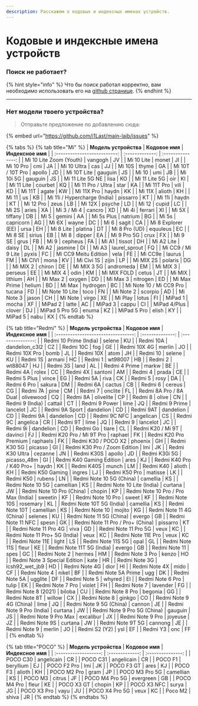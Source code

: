 ```yaml
---
description: Расскажем о кодовых и индексных именах устройств.
---
```


# Кодовые и индексные имена устройств

### Поиск не работает?

{% hint style="info" %}
Что бы поиск работал корректно, вам необходимо использовать его на [github странице](code-name-devices.md).
{% endhint %}

***

### **Нет модели твоего устройства?**

> Отправьте предложение по добавлению сюда:

{% embed url="https://github.com/i1Last/main-laib/issues" %}

{% tabs %}
{% tab title="Mi" %}
|     **Модель устройства**    | **Кодовое имя** | **Индексное имя** |
| :--------------------------: | :-------------: | :---------------: |
|    Mi 10 Lite Zoom (Youth)   |     vangogh     |         JV        |
|          Mi 10 Lite          |      monet      |         JI        |
|           Mi 10 Pro          |       cmi       |         JA        |
|          Mi 10 Ultra         |       cas       |         JJ        |
|            Mi 10S            |      thyme      |         GA        |
|       Mi 10T / 10T Pro       |      apollo     |         JD        |
|          Mi 10T Lite         |     gauguin     |         JS        |
|             Mi 10            |       umi       |         JB        |
|           Mi 10i 5G          |     gauguin     |         JS        |
|       Mi 11 Lite 5G NE       |       lisa      |         KO        |
|         Mi 11 Lite 5G        |       oir       |         KI        |
|          Mi 11 Lite          |     courbet     |         KQ        |
|       Mi 11 Pro / Ultra      |       star      |         KA        |
|          Mi 11T Pro          |       vili      |         KD        |
|            Mi 11T            |      agate      |         KW        |
|          Mi 11X Pro          |      haydn      |         KK        |
|            Mi 11X            |      alioth     |         KH        |
|             Mi 11            |        us       |         KB        |
| Mi 11i / Hypercharge (India) |     pissarro    |         KT        |
|            Mi 11i            |      haydn      |         KT        |
|           Mi 12 Pro          |       zeus      |         LB        |
|            Mi 12X            |      psyche     |         LD        |
|             Mi 12            |      cupid      |         LC        |
|             Mi 2S            |      aries      |         XA        |
|          Mi 3 / Mi 4         |      cancro     |         XD        |
|             Mi 4i            |     ferrari     |         XI        |
|             Mi 5X            |     tiffany     |         DB        |
|             Mi 5             |      gemini     |         AA        |
|          Mi 5s Plus          |     natrium     |         BG        |
|             Mi 5s            |    capricorn    |         AG        |
|             Mi 6X            |      wayne      |         DC        |
|             Mi 6             |      sagit      |         CA        |
|      Mi 8 Explorer (EE)      |       ursa      |         EH        |
|           Mi 8 Lite          |     platina     |         DT        |
|         Mi 8 Pro (UD)        |     equuleus    |         EC        |
|            Mi 8 SE           |      sirius     |         EB        |
|             Mi 8             |      dipper     |         EA        |
|          Mi 9 Pro 5G         |       crux      |         FX        |
|            Mi 9 SE           |       grus      |         FB        |
|             Mi 9             |     cepheus     |         FA        |
|             Mi A1            |      tissot     |         DH        |
|          Mi A2 Lite          |      daisy      |         DL        |
|             Mi A2            |     jasmine     |         DI        |
|             Mi A3            |  laurel\_sprout |         FQ        |
|      Mi CC9 / Mi 9 Lite      |      pyxis      |         FC        |
|     Mi CC9 Meitu Edition     |       vela      |         FE        |
|            Mi CC9e           |      laurus     |         FM        |
|            Mi CIVI           |       mona      |         KV        |
|          Mi Civi 1S          |      zijin      |         LP        |
|           Mi MIX 2S          |     polaris     |         DG        |
|           Mi MIX 2           |      chiron     |         DE        |
|          Mi MIX 3 5G         |    andromeda    |         EM        |
|           Mi MIX 3           |     perseus     |         EE        |
|           Mi MIX 4           |       odin      |         KM        |
|          Mi MIX FOLD         |      cetus      |         JT        |
|            Mi MIX            |     lithium     |         AH        |
|           Mi Max 2           |      oxygen     |         DD        |
|           Mi Max 3           |     nitrogen    |         ED        |
|         Mi Max Prime         |      helium     |         BD        |
|            Mi Max            |     hydrogen    |         BC        |
|    Mi Note 10 / Mi CC9 Pro   |      tucana     |         FD        |
|        Mi Note 10 Lite       |       toco      |         FN        |
|           Mi Note 2          |     scorpio     |         AD        |
|           Mi Note 3          |      jason      |         CH        |
|            Mi Note           |      virgo      |         XE        |
|            Mi Play           |      lotus      |         FI        |
|            MiPad 1           |      mocha      |         XF        |
|            MiPad 2           |      latte      |         AC        |
|            MiPad 3           |      cappu      |         CI        |
|         MiPad 4/Plus         |      clover     |         DJ        |
|        MiPad 5 Pro 5G        |      enuma      |         KZ        |
|          MiPad 5 Pro         |      elish      |         KY        |
|            MiPad 5           |       nabu      |         KX        |
{% endtab %}

{% tab title="Redmi" %}
|        **Модель устройства**        |  **Кодовое имя** | **Индексное имя** |
| :---------------------------------: | :--------------: | :---------------: |
|        Redmi 10 Prime (India)       |      selene      |         KU        |
|              Redmi 10A              |  dandelion\_c3l2 |         CZ        |
|              Redmi 10C              |        fog       |         GE        |
|             Redmi 10X 4G            |      merlin      |         JO        |
|            Redmi 10X Pro            |       bomb       |         JL        |
|              Redmi 10X              |       atom       |         JH        |
|               Redmi 10              |      selene      |         KU        |
|               Redmi 1S              |      armani      |         HC        |
|               Redmi 1               |      wt98007     |         HB        |
|               Redmi 2               |      wt88047     |         HJ        |
|               Redmi 3S              |       land       |         AL        |
|            Redmi 4 Prime            |       markw      |         BE        |
|               Redmi 4A              |       rolex      |         CC        |
|               Redmi 4X              |      santoni     |         AM        |
|               Redmi 4               |       prada      |         CE        |
|             Redmi 5 Plus            |       vince      |         EG        |
|               Redmi 5A              |       riva       |         CK        |
|               Redmi 5               |       rosy       |         DA        |
|             Redmi 6 Pro             |      sakura      |         DM        |
|               Redmi 6A              |      cactus      |         CB        |
|               Redmi 6               |      cereus      |         CG        |
|               Redmi 7A              |       pine       |         CM        |
|               Redmi 7               |      onclite     |         FL        |
|        Redmi 8A Pro / 8A Dual       |     olivewood    |         CQ        |
|               Redmi 8A              |     olivelite    |         CP        |
|               Redmi 8               |       olive      |         CN        |
|           Redmi 9 (India)           |      cattail     |         CT        |
|            Redmi 9 Power            |       lime       |         JQ        |
|            Redmi 9 Prime            |     lancelot     |         JC        |
|            Redmi 9A Sport           |     dandelion    |         CD        |
|              Redmi 9AT              |     dandelion    |         CD        |
|               Redmi 9A              |     dandelion    |         CD        |
|             Redmi 9C NFC            |     angelican    |         CS        |
|               Redmi 9C              |     angelica     |         CR        |
|               Redmi 9T              |       lime       |         JQ        |
|               Redmi 9               |     lancelot     |         JC        |
|               Redmi 9i              |     dandelion    |         CD        |
|               Redmi Go              |       tiare      |         CL        |
|          Redmi K20 / Mi 9T          |      davinci     |         FJ        |
|      Redmi K20 Pro / Mi 9T Pro      |      raphael     |         FK        |
|        Redmi K20 Pro Premium        |     raphaels     |         FK        |
|         Redmi K30 / POCO X2         |      phoenix     |         GH        |
|             Redmi K30 5G            |      picasso     |         GI        |
|     Redmi K30 Pro / Zoom Edition    |        lmi       |         JK        |
|           Redmi K30 Ultra           |      cezanne     |         JN        |
|              Redmi K30S             |      apollo      |         JD        |
|            Redmi K30i 5G            |   picasso\_48m   |         GI        |
|       Redmi K40 Gaming Edition      |       ares       |         KJ        |
|       Redmi K40 Pro / K40 Pro+      |       haydn      |         KK        |
|              Redmi K40S             |       munch      |         LM        |
|              Redmi K40              |      alioth      |         KH        |
|           Redmi K50 Gaming          |      ingres      |         LJ        |
|            Redmi K50 Pro            |      matisse     |         LK        |
|              Redmi K50              |      rubens      |         LN        |
|       Redmi Note 10 5G (China)      |     camellia     |         KS        |
|           Redmi Note 10 5G          |     camellian    |         KS        |
|      Redmi Note 10 Lite (India)     |      curtana     |         JW        |
|      Redmi Note 10 Pro (China)      |      chopin      |         KP        |
| Redmi Note 10 Pro / Pro Max (India) |      sweetin     |         KF        |
|          Redmi Note 10 Pro          |       sweet      |         KF        |
|            Redmi Note 10S           |     rosemary     |         KL        |
|      Redmi Note 10T 5G (India)      |     camellia     |         KS        |
|            Redmi Note 10T           |     camellian    |         KS        |
|            Redmi Note 10            |      mojito      |         KG        |
|       Redmi Note 11 4G (China)      |      selenes     |         KU        |
|       Redmi Note 11 5G (China)      |      evergo      |         GB        |
|          Redmi Note 11 NFC          |       spesn      |         GK        |
|   Redmi Note 11 Pro / Pro+ (China)  |     pissarro     |         KT        |
|         Redmi Note 11 Pro 4G        |       viva       |         GD        |
|         Redmi Note 11 Pro 5G        |       veux       |         KC        |
|    Redmi Note 11 Pro+ 5G (India)    |       veux       |         KC        |
|          Redmi Note 11E Pro         |       veux       |         KC        |
|            Redmi Note 11E           |       light      |         LS        |
|          Redmi Note 11S 5G          |       opal       |         GL        |
|            Redmi Note 11S           |       fleur      |         KE        |
|      Redmi Note 11T 5G (India)      |      evergo      |         GB        |
|            Redmi Note 11            |       spes       |         GC        |
|             Redmi Note 2            |      hermes      |         HM        |
|           Redmi Note 3 Pro          |       kenzo      |         HO        |
|     Redmi Note 3 Special Edition    |       kate       |         HR        |
|            Redmi Note 3G            | lcsh92\_wet\_jb9 |         HD        |
|            Redmi Note 4G            |       dior       |         HI        |
|            Redmi Note 4X            |       mido       |         CF        |
|             Redmi Note 4            |       nikel      |         BF        |
|         Redmi Note 5A Prime         |        ugg       |         DK        |
|            Redmi Note 5A            |      ugglite     |         DF        |
|             Redmi Note 5            |      whyred      |         EI        |
|           Redmi Note 6 Pro          |       tulip      |         EK        |
|           Redmi Note 7 Pro          |      violet      |         FH        |
|             Redmi Note 7            |     lavender     |         FG        |
|         Redmi Note 8 (2021)         |      biloba      |         CU        |
|           Redmi Note 8 Pro          |      begonia     |         GG        |
|            Redmi Note 8T            |      willow      |         CX        |
|             Redmi Note 8            |      ginkgo      |         CO        |
|       Redmi Note 9 4G (China)       |       lime       |         JQ        |
|       Redmi Note 9 5G (China)       |      cannon      |         JE        |
|       Redmi Note 9 Pro (India)      |      curtana     |         JW        |
|     Redmi Note 9 Pro 5G (China)     |      gauguin     |         JS        |
|         Redmi Note 9 Pro Max        |     excalibur    |         JX        |
|           Redmi Note 9 Pro          |      joyeuse     |         JZ        |
|            Redmi Note 9S            |      curtana     |         JW        |
|           Redmi Note 9T 5G          |      cannong     |         JE        |
|             Redmi Note 9            |      merlin      |         JO        |
|            Redmi S2 (Y2)            |        ysl       |         EF        |
|               Redmi Y3              |        onc       |         FF        |
{% endtab %}

{% tab title="POCO" %}
| **Модель устройства** | **Кодовое имя** | **Индексное имя** |
| :-------------------: | :-------------: | :---------------: |
|        POCO C30       |    angelicain   |         CR        |
|        POCO C31       |    angelicain   |         CR        |
|        POCO F1        |    beryllium    |         EJ        |
|      POCO F2 Pro      |       lmi       |         JK        |
|       POCO F3 GT      |       ares      |         KJ        |
|        POCO F3        |      alioth     |         KH        |
|      POCO M2 Pro      |       gram      |         JP        |
|     POCO M3 Pro 5G    |    camellian    |         KS        |
|        POCO M3        |      citrus     |         JF        |
|     POCO M4 Pro 5G    |    evergreen    |         GB        |
|      POCO M4 Pro      |      fleur      |         KE        |
|       POCO X3 GT      |      chopin     |         KP        |
|      POCO X3 NFC      |      surya      |         JG        |
|      POCO X3 Pro      |       vayu      |         JU        |
|     POCO X4 Pro 5G    |       veux      |         KC        |
|        Poco M2        |      shiva      |         JR        |
{% endtab %}
{% endtabs %}
